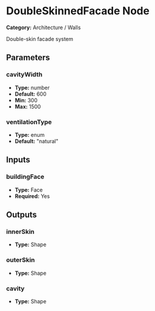 
# DoubleSkinnedFacade Node

**Category:** Architecture / Walls

Double-skin facade system

## Parameters


### cavityWidth
- **Type:** number
- **Default:** 600
- **Min:** 300
- **Max:** 1500



### ventilationType
- **Type:** enum
- **Default:** "natural"





## Inputs


### buildingFace
- **Type:** Face
- **Required:** Yes



## Outputs


### innerSkin
- **Type:** Shape



### outerSkin
- **Type:** Shape



### cavity
- **Type:** Shape




